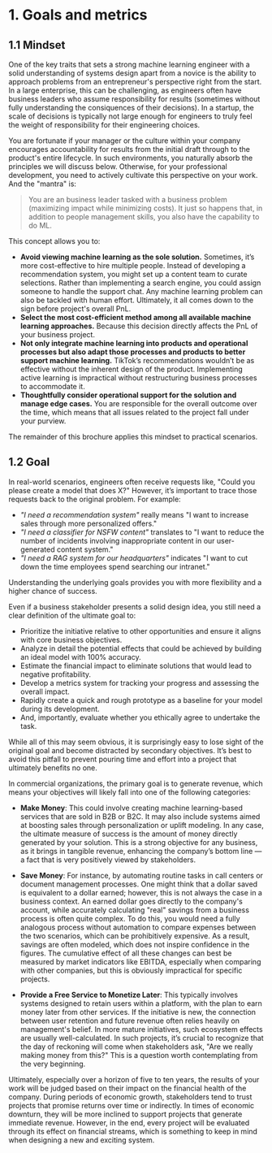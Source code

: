 # 1. Goals and metrics

## 1.1 Mindset

One of the key traits that sets a strong machine learning engineer with a solid understanding of systems design apart from a novice is the ability to approach problems from an entrepreneur's perspective right from the start. In a large enterprise, this can be challenging, as engineers often have business leaders who assume responsibility for results (sometimes without fully understanding the consiquences of their decisions). In a startup, the scale of decisions is typically not large enough for engineers to truly feel the weight of responsibility for their engineering choices.

You are fortunate if your manager or the culture within your company encourages accountability for results from the initial draft through to the product's entire lifecycle. In such environments, you naturally absorb the principles we will discuss below. Otherwise, for your professional development, you need to actively cultivate this perspective on your work. And the "mantra" is:

> You are an business leader tasked with a business problem (maximizing impact while minimizing costs). It just so happens that, in addition to people management skills, you also have the capability to do ML.

This concept allows you to:
- **Avoid viewing machine learning as the sole solution.** Sometimes, it’s more cost-effective to hire multiple people. Instead of developing a recommendation system, you might set up a content team to curate selections. Rather than implementing a search engine, you could assign someone to handle the support chat. Any machine learning problem can also be tackled with human effort. Ultimately, it all comes down to the sign before project's overall PnL.
- **Select the most cost-efficient method among all available machine learning approaches.** Because this decision directly affects the PnL of your business project.
- **Not only integrate machine learning into products and operational processes but also adapt those processes and products to better support machine learning.** TikTok’s recommendations wouldn’t be as effective without the inherent design of the product. Implementing active learning is impractical without restructuring business processes to accommodate it.
- **Thoughtfully consider operational support for the solution and manage edge cases.** You are responsible for the overall outcome over the time, which means that all issues related to the project fall under your purview.

The remainder of this brochure applies this mindset to practical scenarios.

## 1.2 Goal

In real-world scenarios, engineers often receive requests like, "Could you please create a model that does X?" However, it’s important to trace those requests back to the original problem. For example:

- *"I need a recommendation system"* really means "I want to increase sales through more personalized offers."
- *"I need a classifier for NSFW content"* translates to "I want to reduce the number of incidents involving inappropriate content in our user-generated content system."
- *"I need a RAG system for our headquarters"* indicates "I want to cut down the time employees spend searching our intranet."

Understanding the underlying goals provides you with more flexibility and a higher chance of success.

Even if a business stakeholder presents a solid design idea, you still need a clear definition of the ultimate goal to:

- Prioritize the initiative relative to other opportunities and ensure it aligns with core business objectives.
- Analyze in detail the potential effects that could be achieved by building an ideal model with 100% accuracy.
- Estimate the financial impact to eliminate solutions that would lead to negative profitability.
- Develop a metrics system for tracking your progress and assessing the overall impact.
- Rapidly create a quick and rough prototype as a baseline for your model during its development.
- And, importantly, evaluate whether you ethically agree to undertake the task.

While all of this may seem obvious, it is surprisingly easy to lose sight of the original goal and become distracted by secondary objectives. It’s best to avoid this pitfall to prevent pouring time and effort into a project that ultimately benefits no one. 

In commercial organizations, the primary goal is to generate revenue, which means your objectives will likely fall into one of the following categories:

- **Make Money**: This could involve creating machine learning-based services that are sold in B2B or B2C. It may also include systems aimed at boosting sales through personalization or uplift modeling. In any case, the ultimate measure of success is the amount of money directly generated by your solution. This is a strong objective for any business, as it brings in tangible revenue, enhancing the company’s bottom line — a fact that is very positively viewed by stakeholders.

- **Save Money**: For instance, by automating routine tasks in call centers or document management processes. One might think that a dollar saved is equivalent to a dollar earned; however, this is not always the case in a business context. An earned dollar goes directly to the company's account, while accurately calculating "real" savings from a business process is often quite complex. To do this, you would need a fully analogous process without automation to compare expenses between the two scenarios, which can be prohibitively expensive. As a result, savings are often modeled, which does not inspire confidence in the figures. The cumulative effect of all these changes can best be measured by market indicators like EBITDA, especially when comparing with other companies, but this is obviously impractical for specific projects.

- **Provide a Free Service to Monetize Later**: This typically involves systems designed to retain users within a platform, with the plan to earn money later from other services. If the initiative is new, the connection between user retention and future revenue often relies heavily on management's belief. In more mature initiatives, such ecosystem effects are usually well-calculated. In such projects, it’s crucial to recognize that the day of reckoning will come when stakeholders ask, "Are we really making money from this?" This is a question worth contemplating from the very beginning.

Ultimately, especially over a horizon of five to ten years, the results of your work will be judged based on their impact on the financial health of the company. During periods of economic growth, stakeholders tend to trust projects that promise returns over time or indirectly. In times of economic downturn, they will be more inclined to support projects that generate immediate revenue. However, in the end, every project will be evaluated through its effect on financial streams, which is something to keep in mind when designing a new and exciting system.
